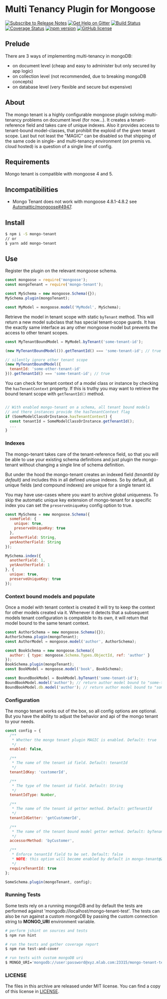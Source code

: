 # Multi Tenancy Plugin for Mongoose

[![Subscribe to Release Notes](https://release-notes.com/badges/v1.svg)](https://release-notes.com/@craftup/node-mongo-tenant)
[![Get Help on Gitter](https://img.shields.io/gitter/room/RealMQ/node-mongo-tenant.svg)](https://gitter.im/RealMQ/node-mongo-tenant)
[![Build Status](https://travis-ci.org/craftup/node-mongo-tenant.png?branch=master)](https://travis-ci.org/craftup/node-mongo-tenant)
[![Coverage Status](https://coveralls.io/repos/github/craftup/node-mongo-tenant/badge.svg?branch=master)](https://coveralls.io/github/craftup/node-mongo-tenant?branch=master)
[![npm version](https://badge.fury.io/js/mongo-tenant.svg)](https://badge.fury.io/js/mongo-tenant)
[![GitHub license](https://img.shields.io/badge/license-MIT-blue.svg)](https://raw.githubusercontent.com/craftup/node-mongo-tenant/master/LICENSE)

## Prelude

There are 3 ways of implementing multi-tenancy in mongoDB:

- on document level (cheap and easy to administer but only secured by app logic)
- on collection level (not recommended, due to breaking mongoDB concepts)
- on database level (very flexible and secure but expensive)

## About

The mongo tenant is a highly configurable mongoose plugin solving multi-tenancy problems on
document level (for now...). 
It creates a tenant-reference field and takes care of unique indexes.
Also it provides access to tenant-bound model-classes, that prohibit the
exploid of the given tenant scope.
Last but not least the "MAGIC" can be disabled so that shipping of the
same code in single- and multi-tenancy environment (on premis vs. cloud hosted)
is a question of a single line of config.

## Requirements

Mongo tenant is compatible with mongoose 4 and 5.

## Incompatibilities

* Mongo Tenant does not work with mongoose 4.8.1-4.8.2 see [Automattic/mongoose#4947](https://github.com/Automattic/mongoose/issues/4947).

## Install

```sh
$ npm i -S mongo-tenant
// or
$ yarn add mongo-tenant
```

## Use

Register the plugin on the relevant mongoose schema.

```javascript
const mongoose = require('mongoose');
const mongoTenant = require('mongo-tenant');

const MySchema = new mongoose.Schema({});
MySchema.plugin(mongoTenant);

const MyModel = mongoose.model('MyModel', MySchema);
```

Retrieve the model in tenant scope with static `byTenant` method. This will return
a new model subclass that has special tenant-scope guards.
It has the exactly same interface as any other mongoose model but prevents
the access to other tenant scopes.

```javascript
const MyTenantBoundModel = MyModel.byTenant('some-tenant-id');

(new MyTenantBoundModel()).getTenantId() === 'some-tenant-id'; // true

// silently ignore other tenant scope
(new MyTenantBoundModel({
  tenantId: 'some-other-tenant-id'
})).getTenantId() === 'some-tenant-id'; // true

```

You can check for tenant context of a model class or instance by checking
the `hasTenantContext` property. If this is truthy you may want to retrieve
the bound tenant scope with `getTenantId()` method.

```javascript

// With enabled mongo-tenant on a schema, all tenant bound models
// and there instances provide the hasTenantContext flag
if (SomeModelClassOrInstance.hasTenantContext) {
  const tenantId = SomeModelClassOrInstance.getTenantId();
  ...
}
```

### Indexes

The mongo-tenant takes care of the tenant-reference field, so that you
will be able to use your existing schema definitions and just plugin the
mongo-tenant without changing a single line of schema definition.

But under the hood the mongo-tenant creates an indexed field *(tenantId by default)*
and includes this in all defined unique indexes. So by default, all unique 
fields (and compound indexes) are unique for a single tenant id.

You may have use-cases where you want to archive global uniqueness.
To skip the automatic unique key extension of mongo-tenant for a specific
index you can set the `preserveUniqueKey` config option to true.

```javascript
const MySchema = new mongoose.Schema({
  someField: {
    unique: true,
    preserveUniqueKey: true
  },
  anotherField: String,
  yetAnotherField: String
});

MySchema.index({
  anotherField: 1,
  yetAnotherField: 1
}, {
  unique: true,
  preserveUniqueKey: true
});
```

### Context bound models and populate

Once a model with tenant context is created it will try to keep the context
for other models created via it. Whenever it detects that a subsequent models
tenant configuration is compatible to its own, it will return that model
bound to the same tenant context.

```javascript
const AuthorSchema = new mongoose.Schema({});
AuthorSchema.plugin(mongoTenant);
const AuthorModel = mongoose.model('author', AuthorSchema);

const BookSchema = new mongoose.Schema({
  author: { type: mongoose.Schema.Types.ObjectId, ref: 'author' }
});
BookSchema.plugin(mongoTenant);
const BookModel = mongoose.model('book', BookSchema);

const BoundBookModel = BookModel.byTenant('some-tenant-id');
BoundBookModel.model('author'); // return author model bound to "some-tenant-id"
BoundBookModel.db.model('author'); // return author model bound to "some-tenant-id"
```

### Configuration

The mongo tenant works out of the box, so all config options are optional.
But you have the ability to adjust the behavior and api of the mongo tenant
to your needs.

```javascript
const config = {
  /**
   * Whether the mongo tenant plugin MAGIC is enabled. Default: true
   */
  enabled: false,

  /**
   * The name of the tenant id field. Default: tenantId
   */
  tenantIdKey: 'customerId',

  /**
   * The type of the tenant id field. Default: String
   */
  tenantIdType: Number,

  /**
   * The name of the tenant id getter method. Default: getTenantId
   */
  tenantIdGetter: 'getCustomerId',

  /**
   * The name of the tenant bound model getter method. Default: byTenant
   */
  accessorMethod: 'byCustomer',

  /**
   * Enforce tenantId field to be set. Default: false
   * NOTE: this option will become enabled by default in mongo-tenant@2.0
   */
  requireTenantId: true
};

SomeSchema.plugin(mongoTenant, config);
```

### Running Tests

Some tests rely on a running mongoDB and by default the tests are performed
against 'mongodb://localhost/mongo-tenant-test'.
The tests can also be run against a custom mongoDB by passing the
custom connection string to **MONGO_URI** environment variable.

```sh
# perform jshint on sources and tests
$ npm run hint

# run the tests and gather coverage report
$ npm run test-and-cover

# run tests with custom mongoDB uri
$ MONGO_URI='mongodb://user:password@xyz.mlab.com:23315/mongo-tenant-test' npm run test-and-cover
```

### LICENSE

The files in this archive are released under MIT license.
You can find a copy of this license in [LICENSE](https://github.com/craftup/node-mongo-tenant/raw/master/LICENSE).
